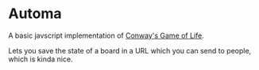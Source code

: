# Automa

A basic javscript implementation of [Conway's Game of Life](https://en.wikipedia.org/wiki/Conway%27s_Game_of_Life).

Lets you save the state of a board in a URL which you can send to people, which is kinda nice.

